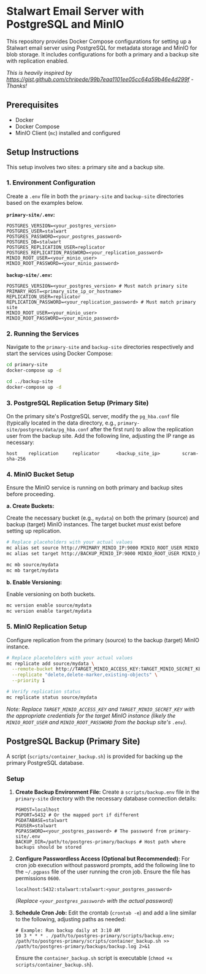 # Stalwart Email Server with PostgreSQL and MinIO

This repository provides Docker Compose configurations for setting up a Stalwart email server using PostgreSQL for metadata storage and MinIO for blob storage. It includes configurations for both a primary and a backup site with replication enabled.

*This is heavily inspired by https://gist.github.com/chripede/99b7eaa1101ee05cc64a59b46e4d299f - Thanks!* 

## Prerequisites

*   Docker
*   Docker Compose
*   MinIO Client (`mc`) installed and configured

## Setup Instructions

This setup involves two sites: a primary site and a backup site.

### 1. Environment Configuration

Create a `.env` file in both the `primary-site` and `backup-site` directories based on the examples below.

**`primary-site/.env`:**

```env
POSTGRES_VERSION=<your_postgres_version>
POSTGRES_USER=stalwart
POSTGRES_PASSWORD=<your_postgres_password>
POSTGRES_DB=stalwart
POSTGRES_REPLICATION_USER=replicator
POSTGRES_REPLICATION_PASSWORD=<your_replication_password>
MINIO_ROOT_USER=<your_minio_user>
MINIO_ROOT_PASSWORD=<your_minio_password>
```

**`backup-site/.env`:**

```env
POSTGRES_VERSION=<your_postgres_version> # Must match primary site
PRIMARY_HOST=<primary_site_ip_or_hostname>
REPLICATION_USER=replicator
REPLICATION_PASSWORD=<your_replication_password> # Must match primary site
MINIO_ROOT_USER=<your_minio_user>
MINIO_ROOT_PASSWORD=<your_minio_password>
```

### 2. Running the Services

Navigate to the `primary-site` and `backup-site` directories respectively and start the services using Docker Compose:

```bash
cd primary-site
docker-compose up -d

cd ../backup-site
docker-compose up -d
```

### 3. PostgreSQL Replication Setup (Primary Site)

On the primary site's PostgreSQL server, modify the `pg_hba.conf` file (typically located in the data directory, e.g., `primary-site/postgres/data/pg_hba.conf` after the first run) to allow the replication user from the backup site. Add the following line, adjusting the IP range as necessary:

```
host    replication     replicator      <backup_site_ip>        scram-sha-256
```

### 4. MinIO Bucket Setup

Ensure the MinIO service is running on both primary and backup sites before proceeding.

**a. Create Buckets:**

Create the necessary bucket (e.g., `mydata`) on both the primary (source) and backup (target) MinIO instances. The target bucket *must* exist before setting up replication.

```bash
# Replace placeholders with your actual values
mc alias set source http://PRIMARY_MINIO_IP:9000 MINIO_ROOT_USER MINIO_ROOT_PASSWORD --api s3v4
mc alias set target http://BACKUP_MINIO_IP:9000 MINIO_ROOT_USER MINIO_ROOT_PASSWORD --api s3v4

mc mb source/mydata
mc mb target/mydata
```

**b. Enable Versioning:**

Enable versioning on both buckets.

```bash
mc version enable source/mydata
mc version enable target/mydata
```

### 5. MinIO Replication Setup

Configure replication from the primary (source) to the backup (target) MinIO instance.

```bash
# Replace placeholders with your actual values
mc replicate add source/mydata \
  --remote-bucket http://TARGET_MINIO_ACCESS_KEY:TARGET_MINIO_SECRET_KEY@BACKUP_MINIO_IP:9000/mydata \
  --replicate "delete,delete-marker,existing-objects" \
  --priority 1

# Verify replication status
mc replicate status source/mydata
```

*Note: Replace `TARGET_MINIO_ACCESS_KEY` and `TARGET_MINIO_SECRET_KEY` with the appropriate credentials for the target MinIO instance (likely the `MINIO_ROOT_USER` and `MINIO_ROOT_PASSWORD` from the backup site's `.env`).*

## PostgreSQL Backup (Primary Site)

A script (`scripts/container_backup.sh`) is provided for backing up the primary PostgreSQL database.

### Setup

1.  **Create Backup Environment File:**
    Create a `scripts/backup.env` file in the `primary-site` directory with the necessary database connection details:
    ```env
    PGHOST=localhost
    PGPORT=5432 # Or the mapped port if different
    PGDATABASE=stalwart
    PGUSER=stalwart
    PGPASSWORD=<your_postgres_password> # The password from primary-site/.env
    BACKUP_DIR=/path/to/postgres-primary/backups # Host path where backups should be stored
    ```

2.  **Configure Passwordless Access (Optional but Recommended):**
    For cron job execution without password prompts, add the following line to the `~/.pgpass` file of the user running the cron job. Ensure the file has permissions `0600`.
    ```
    localhost:5432:stalwart:stalwart:<your_postgres_password>
    ```
    *(Replace `<your_postgres_password>` with the actual password)*

3.  **Schedule Cron Job:**
    Edit the crontab (`crontab -e`) and add a line similar to the following, adjusting paths as needed:
    ```crontab
    # Example: Run backup daily at 3:10 AM
    10 3 * * * . /path/to/postgres-primary/scripts/backup.env; /path/to/postgres-primary/scripts/container_backup.sh >> /path/to/postgres-primary/backups/backup.log 2>&1
    ```
    Ensure the `container_backup.sh` script is executable (`chmod +x scripts/container_backup.sh`).
